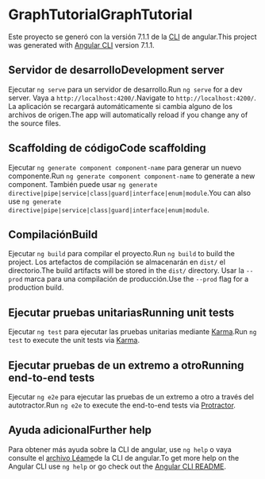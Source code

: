 # <a name="graphtutorial"></a><span data-ttu-id="df539-101">GraphTutorial</span><span class="sxs-lookup"><span data-stu-id="df539-101">GraphTutorial</span></span>

<span data-ttu-id="df539-102">Este proyecto se generó con la versión 7.1.1 de la [CLI](https://github.com/angular/angular-cli) de angular.</span><span class="sxs-lookup"><span data-stu-id="df539-102">This project was generated with [Angular CLI](https://github.com/angular/angular-cli) version 7.1.1.</span></span>

## <a name="development-server"></a><span data-ttu-id="df539-103">Servidor de desarrollo</span><span class="sxs-lookup"><span data-stu-id="df539-103">Development server</span></span>

<span data-ttu-id="df539-104">Ejecutar `ng serve` para un servidor de desarrollo.</span><span class="sxs-lookup"><span data-stu-id="df539-104">Run `ng serve` for a dev server.</span></span> <span data-ttu-id="df539-105">Vaya a `http://localhost:4200/`.</span><span class="sxs-lookup"><span data-stu-id="df539-105">Navigate to `http://localhost:4200/`.</span></span> <span data-ttu-id="df539-106">La aplicación se recargará automáticamente si cambia alguno de los archivos de origen.</span><span class="sxs-lookup"><span data-stu-id="df539-106">The app will automatically reload if you change any of the source files.</span></span>

## <a name="code-scaffolding"></a><span data-ttu-id="df539-107">Scaffolding de código</span><span class="sxs-lookup"><span data-stu-id="df539-107">Code scaffolding</span></span>

<span data-ttu-id="df539-108">Ejecutar `ng generate component component-name` para generar un nuevo componente.</span><span class="sxs-lookup"><span data-stu-id="df539-108">Run `ng generate component component-name` to generate a new component.</span></span> <span data-ttu-id="df539-109">También puede usar `ng generate directive|pipe|service|class|guard|interface|enum|module`.</span><span class="sxs-lookup"><span data-stu-id="df539-109">You can also use `ng generate directive|pipe|service|class|guard|interface|enum|module`.</span></span>

## <a name="build"></a><span data-ttu-id="df539-110">Compilación</span><span class="sxs-lookup"><span data-stu-id="df539-110">Build</span></span>

<span data-ttu-id="df539-111">Ejecutar `ng build` para compilar el proyecto.</span><span class="sxs-lookup"><span data-stu-id="df539-111">Run `ng build` to build the project.</span></span> <span data-ttu-id="df539-112">Los artefactos de compilación se almacenarán en `dist/` el directorio.</span><span class="sxs-lookup"><span data-stu-id="df539-112">The build artifacts will be stored in the `dist/` directory.</span></span> <span data-ttu-id="df539-113">Usar la `--prod` marca para una compilación de producción.</span><span class="sxs-lookup"><span data-stu-id="df539-113">Use the `--prod` flag for a production build.</span></span>

## <a name="running-unit-tests"></a><span data-ttu-id="df539-114">Ejecutar pruebas unitarias</span><span class="sxs-lookup"><span data-stu-id="df539-114">Running unit tests</span></span>

<span data-ttu-id="df539-115">Ejecutar `ng test` para ejecutar las pruebas unitarias mediante [Karma](https://karma-runner.github.io).</span><span class="sxs-lookup"><span data-stu-id="df539-115">Run `ng test` to execute the unit tests via [Karma](https://karma-runner.github.io).</span></span>

## <a name="running-end-to-end-tests"></a><span data-ttu-id="df539-116">Ejecutar pruebas de un extremo a otro</span><span class="sxs-lookup"><span data-stu-id="df539-116">Running end-to-end tests</span></span>

<span data-ttu-id="df539-117">Ejecutar `ng e2e` para ejecutar las pruebas de un extremo a otro a [](http://www.protractortest.org/)través del autotractor.</span><span class="sxs-lookup"><span data-stu-id="df539-117">Run `ng e2e` to execute the end-to-end tests via [Protractor](http://www.protractortest.org/).</span></span>

## <a name="further-help"></a><span data-ttu-id="df539-118">Ayuda adicional</span><span class="sxs-lookup"><span data-stu-id="df539-118">Further help</span></span>

<span data-ttu-id="df539-119">Para obtener más ayuda sobre la CLI de angular, use `ng help` o vaya consulte el [archivo Léame](https://github.com/angular/angular-cli/blob/master/README.md)de la CLI de angular.</span><span class="sxs-lookup"><span data-stu-id="df539-119">To get more help on the Angular CLI use `ng help` or go check out the [Angular CLI README](https://github.com/angular/angular-cli/blob/master/README.md).</span></span>
